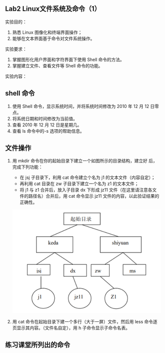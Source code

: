 ## Lab2 **Linux文件系统及命令（1）**  

实验目的：

1. 熟悉 Linux 图像化和终端界面操作； 
2. 能够在文本界面基于命令对文件系统操作。

实验要求：

1. 掌握图形化用户界面和字符界面下使用 Shell 命令的方法。
2. 掌握建立文件、查看文件等 Shell 命令的功能。  

实验内容：

## shell 命令

1. 使用 Shell 命令，显示系统时间，并将系统时间修改为 2010 年 12 月 12 日零 点。
2.  将系统日期和时间修改为当前值。
3. 查看 2010 年 12 月 12 日是星期几。
4. 查看 ls 命令中的-s 选项的帮助信息。

## 文件操作

1. 用 mkdir 命令在你的起始目录下建立一个如图所示的目录结构，建立好 后，完成下列功能：

   - 在 jsj 子目录下，利用 cat 命令建立个名为 j1 的文本文件（内容自定）；
   - 再利用 cat 目录在 zw 子目录下建立一个名为 z1 的文本文件； 
   - 将 j1 与 z1 合并后，放入子目录 dx 下形成 jz11 文件（在这里请注意各文 件的路径名）合并后，用 cat 命令显示 jz11 文件的内容，以此验证结果的正确性。
   
   ![dir](./lab2/dir.png)
   
6. 用 cat 命令在起始目录下建一个多行（大于一屏）文件，然后用 less 命令逐 页显示其内容。（文件名自定），用 h 子命令显示子命令名表。

## 练习课堂所列出的命令



